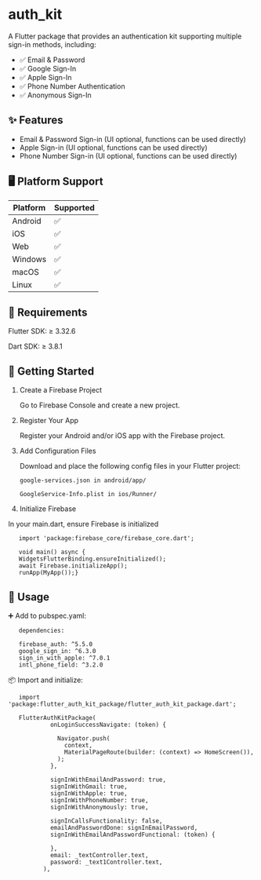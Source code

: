 
# auth_kit

A Flutter package that provides an authentication kit supporting multiple sign-in methods, including:

- ✅ Email & Password
- ✅ Google Sign-In
- ✅ Apple Sign-In
- ✅ Phone Number Authentication
- ✅ Anonymous Sign-In

## ✨ Features

- Email & Password Sign-in (UI optional, functions can be used directly)
- Apple Sign-in (UI optional, functions can be used directly)
- Phone Number Sign-in (UI optional, functions can be used directly)
## 🖥️ Platform Support

| Platform | Supported |
|----------|-----------|
| Android  | ✅        |
| iOS      | ✅        |
| Web      | ✅        |
| Windows  | ✅        |
| macOS    | ✅        |
| Linux    | ✅        |



## 🧰 Requirements

Flutter SDK: ≥ 3.32.6

Dart SDK: ≥ 3.8.1

## 🚀 Getting Started


1. Create a Firebase Project

     Go to Firebase Console and create a new project.

2. Register Your App

     Register your Android and/or iOS app with the Firebase project.

3. Add Configuration Files

     Download and place the following config files in your Flutter project:

       google-services.json in android/app/

       GoogleService-Info.plist in ios/Runner/

4. Initialize Firebase

In your main.dart, ensure Firebase is initialized

       import 'package:firebase_core/firebase_core.dart';

       void main() async {
       WidgetsFlutterBinding.ensureInitialized();
       await Firebase.initializeApp();
       runApp(MyApp());}


## 🧩 Usage

 ➕ Add to pubspec.yaml:
   
       dependencies:

       firebase_auth: ^5.5.0
       google_sign_in: ^6.3.0
       sign_in_with_apple: ^7.0.1
       intl_phone_field: ^3.2.0


 📦 Import and initialize:
     
       import 'package:flutter_auth_kit_package/flutter_auth_kit_package.dart';

       FlutterAuthKitPackage(
                onLoginSuccessNavigate: (token) {
                 
                  Navigator.push(
                    context,
                    MaterialPageRoute(builder: (context) => HomeScreen()),
                  );
                },

                signInWithEmailAndPassword: true,
                signInWithGmail: true,
                signInWithApple: true,
                signInWithPhoneNumber: true,
                signInWithAnonymously: true,

                signInCallsFunctionality: false,
                emailAndPasswordDone: signInEmailPassword,
                signInWithEmailAndPasswordFunctional: (token) {
              
                },
                email: _textController.text,
                password: _text1Controller.text,
              ),